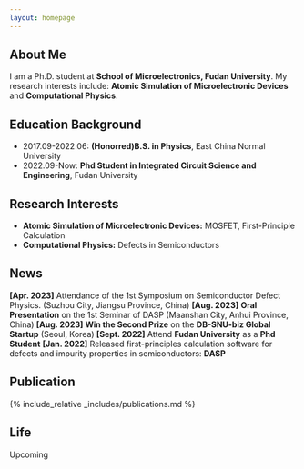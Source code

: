 ```yaml
---
layout: homepage
---
```


## About Me

I am a Ph.D. student at **School of Microelectronics, Fudan University**. My research interests include: **Atomic Simulation of Microelectronic Devices** and **Computational Physics**.

## Education Background

- 2017.09-2022.06: **(Honorred)B.S. in Physics**, East China Normal University
- 2022.09-Now: **Phd Student in Integrated Circuit Science and Engineering**, Fudan University 

## Research Interests

- **Atomic Simulation of Microelectronic Devices:** MOSFET, First-Principle Calculation
- **Computational Physics:** Defects in Semiconductors

## News
**[Apr. 2023]** Attendance of the 1st Symposium on Semiconductor Defect Physics. (Suzhou City, Jiangsu Province, China)
**[Aug. 2023]** **Oral Presentation** on the 1st Seminar of DASP (Maanshan City, Anhui Province, China)
**[Aug. 2023]** **Win the Second Prize** on the **DB-SNU-biz Global Startup** (Seoul, Korea)
**[Sept. 2022]** Attend **Fudan University** as a **Phd Student**
**[Jan. 2022]** Released first-principles calculation software for defects and impurity properties in semiconductors: **DASP**

## Publication 
{% include_relative _includes/publications.md %}

## Life
Upcoming

<!--%#- **[Feb. 2020]** Our paper about incremental learning is accepted to CVPR 2020.
<!--%#- **[Feb. 2020]** We will host the ACM Multimedia Asia 2020 conference in Singapore!
<!--%#- **[Sept. 2019]** Our paper about few-shot learning is accepted to NeurIPS 2019.
<!--%#- **[Mar. 2019]** Our paper about few-shot learning is accepted to CVPR 2019.-->



<!--%#{% include_relative _includes/services.md %}-->
